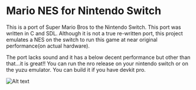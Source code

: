 # Mario NES for Nintendo Switch

This is a port of Super Mario Bros to the Nintendo Switch. This port was written in C and SDL. Although it is not a true re-written port, this project emulates a NES on the switch to run this game at near original performance(on actual hardware). 

The port lacks sound and it has a below decent performance but other than that...it is great!! You can run the nro release on your nintendo switch or on the yuzu emulator. You can build it if you have devkit pro.

![Alt text](Animation.gif?raw=true "Title")
